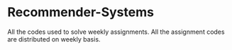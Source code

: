 # Recommender-Systems
All the codes used to solve weekly assignments. All the assignment codes are distributed on weekly basis.
